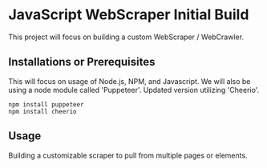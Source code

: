 # JavaScript WebScraper Initial Build

This project will focus on building a custom WebScraper / WebCrawler.

## Installations or Prerequisites

This will focus on usage of Node.js, NPM, and Javascript.
We will also be using a node module called 'Puppeteer'.
Updated version utilizing 'Cheerio'.

```
npm install puppeteer
npm install cheerio
```

## Usage

Building a customizable scraper to pull from multiple pages or elements.
